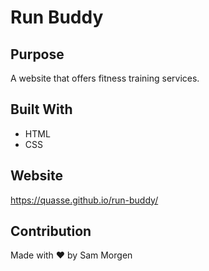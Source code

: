 # Run Buddy

## Purpose
A website that offers fitness training services.

## Built With
* HTML
* CSS

## Website
https://quasse.github.io/run-buddy/

## Contribution
Made with ❤️ by Sam Morgen
